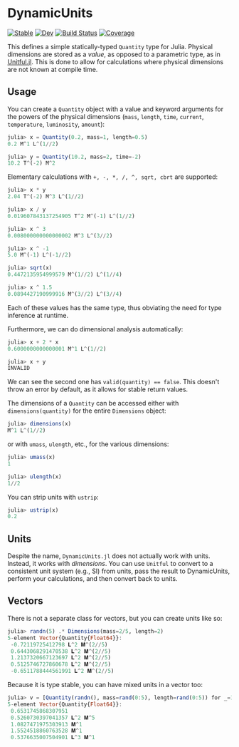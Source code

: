 # DynamicUnits

[![Stable](https://img.shields.io/badge/docs-stable-blue.svg)](https://symbolicml.org/DynamicExpressions.jl/stable/)
[![Dev](https://img.shields.io/badge/docs-dev-blue.svg)](https://symbolicml.org/DynamicExpressions.jl/dev/)
[![Build Status](https://github.com/SymbolicML/DynamicUnits.jl/actions/workflows/CI.yml/badge.svg?branch=main)](https://github.com/SymbolicML/DynamicUnits.jl/actions/workflows/CI.yml?query=branch%3Amain)
[![Coverage](https://coveralls.io/repos/github/SymbolicML/DynamicUnits.jl/badge.svg?branch=main)](https://coveralls.io/github/SymbolicML/DynamicUnits.jl?branch=main)

This defines a simple statically-typed `Quantity` type for Julia.
Physical dimensions are stored as a *value*, as opposed to a parametric type, as in [Unitful.jl](https://github.com/PainterQubits/Unitful.jl).
This is done to allow for calculations where physical dimensions are not known at compile time.

## Usage

You can create a `Quantity` object with a value and keyword arguments for the powers of the physical dimensions
(`mass`, `length`, `time`, `current`, `temperature`, `luminosity`, `amount`):

```julia
julia> x = Quantity(0.2, mass=1, length=0.5)
0.2 M^1 L^(1//2) 

julia> y = Quantity(10.2, mass=2, time=-2)
10.2 T^(-2) M^2 
```

Elementary calculations with `+, -, *, /, ^, sqrt, cbrt` are supported:

```julia
julia> x * y
2.04 T^(-2) M^3 L^(1//2)

julia> x / y
0.019607843137254905 T^2 M^(-1) L^(1//2)

julia> x ^ 3
0.008000000000000002 M^3 L^(3//2) 

julia> x ^ -1
5.0 M^(-1) L^(-1//2)

julia> sqrt(x)
0.4472135954999579 M^(1//2) L^(1//4)

julia> x ^ 1.5
0.0894427190999916 M^(3//2) L^(3//4)
```

Each of these values has the same type, thus obviating the need for type inference at runtime.

Furthermore, we can do dimensional analysis automatically:

```julia
julia> x + 2 * x
0.6000000000000001 M^1 L^(1//2)

julia> x + y
INVALID
```

We can see the second one has `valid(quantity) == false`. This doesn't throw an error by default, as it allows for stable return values.

The dimensions of a `Quantity` can be accessed either with `dimensions(quantity)` for the entire `Dimensions` object:

```julia
julia> dimensions(x)
M^1 L^(1//2)
```

or with `umass`, `ulength`, etc., for the various dimensions:

```julia
julia> umass(x)
1

julia> ulength(x)
1//2
```

You can strip units with `ustrip`:
    
```julia
julia> ustrip(x)
0.2
```

## Units

Despite the name, `DynamicUnits.jl` does not actually work with units.
Instead, it works with *dimensions*.
You can use `Unitful` to convert to a consistent unit system (e.g., SI) from units, pass the result to DynamicUnits, perform your calculations, and then convert back to units.

## Vectors

There is not a separate class for vectors, but you can create units
like so:

```julia
julia> randn(5) .* Dimensions(mass=2/5, length=2)
5-element Vector{Quantity{Float64}}:
 -0.72119725412798 𝐋^2 𝐌^(2//5)
 0.6443068291470538 𝐋^2 𝐌^(2//5)
 1.2137320667123697 𝐋^2 𝐌^(2//5)
 0.5125746727860678 𝐋^2 𝐌^(2//5)
 -0.6511788444561991 𝐋^2 𝐌^(2//5)
```

Because it is type stable, you can have mixed units in a vector too:

```julia
julia> v = [Quantity(randn(), mass=rand(0:5), length=rand(0:5)) for _=1:5]
5-element Vector{Quantity{Float64}}:
 0.6531745868307951 
 0.5260730397041357 𝐋^2 𝐌^5
 1.0827471975303913 𝐌^1
 1.5524518860763528 𝐌^1
 0.5376635007504901 𝐋^3 𝐌^1
```
